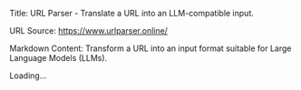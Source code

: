 Title: URL Parser - Translate a URL into an LLM-compatible input.

URL Source: https://www.urlparser.online/

Markdown Content:
Transform a URL into an input format suitable for Large Language Models (LLMs).

Loading...
